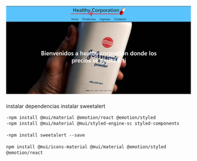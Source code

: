 <img src='./public/inicioPNG.PNG' />

instalar dependencias
instalar sweetalert 

    -npm install @mui/material @emotion/react @emotion/styled
    -npm install @mui/material @mui/styled-engine-sc styled-components
    
    -npm install sweetalert --save

    npm install @mui/icons-material @mui/material @emotion/styled @emotion/react

